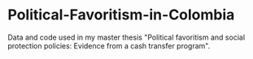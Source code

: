 # Political-Favoritism-in-Colombia
Data and code used in my master thesis "Political favoritism and social protection policies: Evidence from a cash transfer program".
